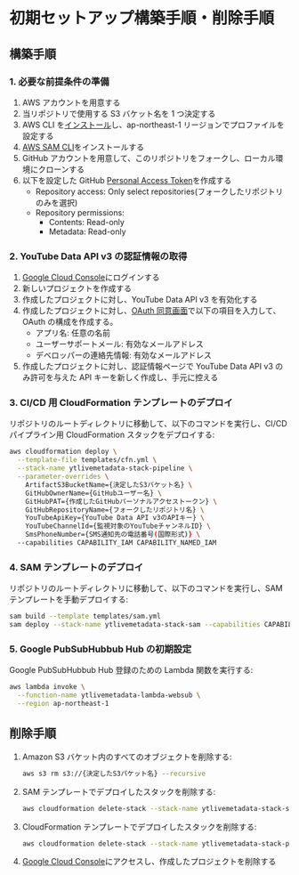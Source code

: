 # 初期セットアップ構築手順・削除手順

## 構築手順

### 1. 必要な前提条件の準備

1. AWS アカウントを用意する
2. 当リポジトリで使用する S3 バケット名を 1 つ決定する
3. AWS CLI を[インストール](https://docs.aws.amazon.com/cli/latest/userguide/getting-started-install.html)し、ap-northeast-1 リージョンでプロファイルを設定する
4. [AWS SAM CLI](https://docs.aws.amazon.com/serverless-application-model/latest/developerguide/install-sam-cli.html)をインストールする
5. GitHub アカウントを用意して、このリポジトリをフォークし、ローカル環境にクローンする
6. 以下を設定した GitHub [Personal Access Token](https://github.com/settings/personal-access-tokens)を作成する
   - Repository access: Only select repositories(フォークしたリポジトリのみを選択)
   - Repository permissions:
     - Contents: Read-only
     - Metadata: Read-only

### 2. YouTube Data API v3 の認証情報の取得

1. [Google Cloud Console](https://console.cloud.google.com/)にログインする
2. 新しいプロジェクトを作成する
3. 作成したプロジェクトに対し、YouTube Data API v3 を有効化する
4. 作成したプロジェクトに対し、[OAuth 同意画面](https://console.cloud.google.com/apis/credentials/consent)で以下の項目を入力して、OAuth の構成を作成する。
   - アプリ名: 任意の名前
   - ユーザーサポートメール: 有効なメールアドレス
   - デベロッパーの連絡先情報: 有効なメールアドレス
5. 作成したプロジェクトに対し、認証情報ページで YouTube Data API v3 のみ許可を与えた API キーを新しく作成し、手元に控える

### 3. CI/CD 用 CloudFormation テンプレートのデプロイ

リポジトリのルートディレクトリに移動して、以下のコマンドを実行し、CI/CD パイプライン用 CloudFormation スタックをデプロイする:

```bash
aws cloudformation deploy \
  --template-file templates/cfn.yml \
  --stack-name ytlivemetadata-stack-pipeline \
  --parameter-overrides \
    ArtifactS3BucketName={決定したS3バケット名} \
    GitHubOwnerName={GitHubユーザー名} \
    GitHubPAT={作成したGitHubパーソナルアクセストークン} \
    GitHubRepositoryName={フォークしたリポジトリ名} \
    YouTubeApiKey={YouTube Data API v3のAPIキー} \
    YouTubeChannelId={監視対象のYouTubeチャンネルID} \
    SmsPhoneNumber={SMS通知先の電話番号(国際形式)} \
  --capabilities CAPABILITY_IAM CAPABILITY_NAMED_IAM
```

### 4. SAM テンプレートのデプロイ

リポジトリのルートディレクトリに移動して、以下のコマンドを実行し、SAM テンプレートを手動デプロイする:

```bash
sam build --template templates/sam.yml
sam deploy --stack-name ytlivemetadata-stack-sam --capabilities CAPABILITY_IAM
```

### 5. Google PubSubHubbub Hub の初期設定

Google PubSubHubbub Hub 登録のための Lambda 関数を実行する:

```bash
aws lambda invoke \
  --function-name ytlivemetadata-lambda-websub \
  --region ap-northeast-1
```

## 削除手順

1. Amazon S3 バケット内のすべてのオブジェクトを削除する:

   ```bash
   aws s3 rm s3://{決定したS3バケット名} --recursive
   ```

2. SAM テンプレートでデプロイしたスタックを削除する:

   ```bash
   aws cloudformation delete-stack --stack-name ytlivemetadata-stack-sam
   ```

3. CloudFormation テンプレートでデプロイしたスタックを削除する:

   ```bash
   aws cloudformation delete-stack --stack-name ytlivemetadata-stack-pipeline
   ```

4. [Google Cloud Console](https://console.cloud.google.com/)にアクセスし、作成したプロジェクトを削除する
